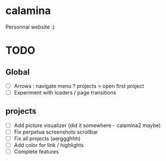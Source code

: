 # calamina

Personnal website :)

# TODO 

## Global
- [ ] Arrows : navigate menu ? projects > open first project
- [ ] Experiment with loaders / page transitions

## projects
- [ ] Add picture visualizer (did it somewhere - calamina2 maybe)
- [ ] Fix perpetua screenshots scrollbar
- [ ] Fix all projects (aerggghhh)
- [ ] Add color for link / highlights
- [ ] Complete features